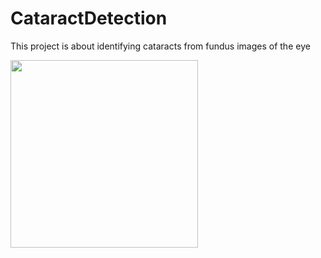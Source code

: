 # CataractDetection
This project is about identifying cataracts from fundus images of the eye

<img src="![2800_left](https://github.com/user-attachments/assets/25a887a9-e96a-406e-adec-510030b37cf4)" width="300" />
